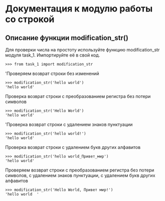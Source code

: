 Документация к модулю работы со строкой
===
Описание функции modification_str()
---
Для проверки числа на простоту используйте функцию modification_str модуля task_1. Импортируйте её в свой код.  

    >>> from task_1 import modification_str  

'Проверяем возврат строки без изменений  

    >>> modification_str('hello world')
    'hello world'

Проверка возврат строки с преобразованием регистра без потери символов  

    >>> modification_str('Hello World')
    'hello world'

'Проверка возврат строки с удалением знаков пунктуации  

    >>> modification_str('hello world!')
    'hello world'

Проверка возврат строки с удалением букв других алфавитов

    >>> modification_str('hello world_Привет_мир')
    'hello world'

Проверяем возврат строки с преобразованием регистра без потери символов, с удалением знаков пунктуации, с удалением 
букв других алфавитов

    >>> modification_str('Hello World, Привет мир!')
    'hello world  '